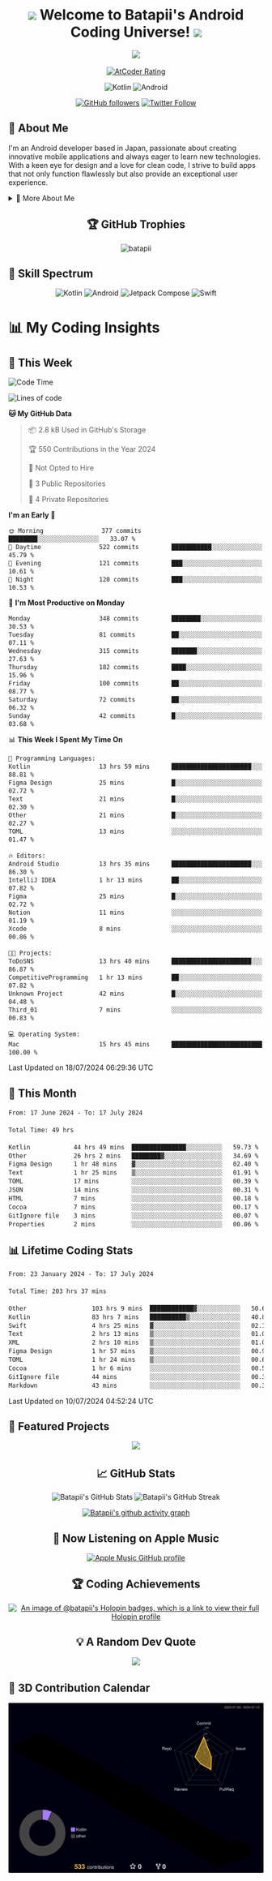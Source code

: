 <h1 align="center">
  <img src="https://media.giphy.com/media/hvRJCLFzcasrR4ia7z/giphy.gif" width="28">
  Welcome to Batapii's Android Coding Universe!
  <img src="https://media.giphy.com/media/hvRJCLFzcasrR4ia7z/giphy.gif" width="28">
</h1>

<p align="center">
  <img src="https://readme-typing-svg.herokuapp.com/?lines=Android+Developer+in+Japan;Always%20learning%20new%20things&font=Fira%20Code&center=true&width=440&height=45&color=f75c7e&vCenter=true&size=22">
</p>

<div align="center">
  
[![AtCoder Rating](https://img.shields.io/endpoint?url=https%3A%2F%2Fatcoder-badges.now.sh%2Fapi%2Fatcoder%2Fjson%2Fbatapii3939)](https://atcoder.jp/users/batapii3939)

![Kotlin](https://img.shields.io/badge/Kotlin-★☆☆☆☆☆☆☆☆☆-brightgreen)
![Android](https://img.shields.io/badge/Android-★☆☆☆☆☆☆☆☆☆-brightgreen)

  
[![GitHub followers](https://img.shields.io/github/followers/batapii?style=social)](https://github.com/batapii)
[![Twitter Follow](https://img.shields.io/twitter/follow/batapii?style=social)](https://twitter.com/batapii3939)

</div>

## 🚀 About Me
I'm an Android developer based in Japan, passionate about creating innovative mobile applications and always eager to learn new technologies. With a keen eye for design and a love for clean code, I strive to build apps that not only function flawlessly but also provide an exceptional user experience.

<details>
<summary>🌟 More About Me</summary>

- 🔭 I'm currently working on revolutionizing mobile productivity apps
- 🌱 I'm currently learning Kotlin Multiplatform and Jetpack Compose
- 👯 I'm looking to collaborate on open-source Android projects
- 💬 Ask me about Android development, Kotlin, and mobile UX design
- ⚡ Fun fact: I can solve a Rubik's cube in under 2 minutes!

</details>

<h2 align="center">🏆 GitHub Trophies</h2>
<p align="center">
  <img src="https://github-profile-trophy.vercel.app/?username=batapii&theme=nord&column=7&no-frame=true&no-bg=true&rank=SECRET,SSS,SS,S,AAA,AA,A,B,C,?" alt="batapii" />
</p>

## 🌈 Skill Spectrum

<div align="center">

![Kotlin](https://img.shields.io/badge/Kotlin-0095D5?style=for-the-badge&logo=kotlin&logoColor=white)
![Android](https://img.shields.io/badge/Android-3DDC84?style=for-the-badge&logo=android&logoColor=white)
![Jetpack Compose](https://img.shields.io/badge/Jetpack%20Compose-4285F4?style=for-the-badge&logo=jetpackcompose&logoColor=white)
![Swift](https://img.shields.io/badge/Swift-FA7343?style=for-the-badge&logo=swift&logoColor=white)

</div>


# 📊 My Coding Insights

## 📅 This Week
<!--START_SECTION:waka-week-->
![Code Time](http://img.shields.io/badge/Code%20Time-206%20hrs%201%20min-blue)

![Lines of code](https://img.shields.io/badge/From%20Hello%20World%20I%27ve%20Written-84.9%20thousand%20lines%20of%20code-blue)

**🐱 My GitHub Data** 

> 📦 2.8 kB Used in GitHub's Storage 
 > 
> 🏆 550 Contributions in the Year 2024
 > 
> 🚫 Not Opted to Hire
 > 
> 📜 3 Public Repositories 
 > 
> 🔑 4 Private Repositories 
 > 
**I'm an Early 🐤** 

```text
🌞 Morning                377 commits         ████████░░░░░░░░░░░░░░░░░   33.07 % 
🌆 Daytime                522 commits         ███████████░░░░░░░░░░░░░░   45.79 % 
🌃 Evening                121 commits         ███░░░░░░░░░░░░░░░░░░░░░░   10.61 % 
🌙 Night                  120 commits         ███░░░░░░░░░░░░░░░░░░░░░░   10.53 % 
```
📅 **I'm Most Productive on Monday** 

```text
Monday                   348 commits         ████████░░░░░░░░░░░░░░░░░   30.53 % 
Tuesday                  81 commits          ██░░░░░░░░░░░░░░░░░░░░░░░   07.11 % 
Wednesday                315 commits         ███████░░░░░░░░░░░░░░░░░░   27.63 % 
Thursday                 182 commits         ████░░░░░░░░░░░░░░░░░░░░░   15.96 % 
Friday                   100 commits         ██░░░░░░░░░░░░░░░░░░░░░░░   08.77 % 
Saturday                 72 commits          ██░░░░░░░░░░░░░░░░░░░░░░░   06.32 % 
Sunday                   42 commits          █░░░░░░░░░░░░░░░░░░░░░░░░   03.68 % 
```


📊 **This Week I Spent My Time On** 

```text
💬 Programming Languages: 
Kotlin                   13 hrs 59 mins      ██████████████████████░░░   88.81 % 
Figma Design             25 mins             █░░░░░░░░░░░░░░░░░░░░░░░░   02.72 % 
Text                     21 mins             █░░░░░░░░░░░░░░░░░░░░░░░░   02.30 % 
Other                    21 mins             █░░░░░░░░░░░░░░░░░░░░░░░░   02.27 % 
TOML                     13 mins             ░░░░░░░░░░░░░░░░░░░░░░░░░   01.47 % 

🔥 Editors: 
Android Studio           13 hrs 35 mins      ██████████████████████░░░   86.30 % 
IntelliJ IDEA            1 hr 13 mins        ██░░░░░░░░░░░░░░░░░░░░░░░   07.82 % 
Figma                    25 mins             █░░░░░░░░░░░░░░░░░░░░░░░░   02.72 % 
Notion                   11 mins             ░░░░░░░░░░░░░░░░░░░░░░░░░   01.19 % 
Xcode                    8 mins              ░░░░░░░░░░░░░░░░░░░░░░░░░   00.86 % 

🐱‍💻 Projects: 
ToDoSNS                  13 hrs 40 mins      ██████████████████████░░░   86.87 % 
CompetitiveProgramming   1 hr 13 mins        ██░░░░░░░░░░░░░░░░░░░░░░░   07.82 % 
Unknown Project          42 mins             █░░░░░░░░░░░░░░░░░░░░░░░░   04.48 % 
Third_01                 7 mins              ░░░░░░░░░░░░░░░░░░░░░░░░░   00.83 % 

💻 Operating System: 
Mac                      15 hrs 45 mins      █████████████████████████   100.00 % 
```


 Last Updated on 18/07/2024 06:29:36 UTC
<!--END_SECTION:waka-week-->

## 📅 This Month
<!--START_SECTION:wakamonth-->

```txt
From: 17 June 2024 - To: 17 July 2024

Total Time: 49 hrs

Kotlin            44 hrs 49 mins  ███████████████░░░░░░░░░░   59.73 %
Other             26 hrs 2 mins   ████████▓░░░░░░░░░░░░░░░░   34.69 %
Figma Design      1 hr 48 mins    ▓░░░░░░░░░░░░░░░░░░░░░░░░   02.40 %
Text              1 hr 25 mins    ▒░░░░░░░░░░░░░░░░░░░░░░░░   01.91 %
TOML              17 mins         ░░░░░░░░░░░░░░░░░░░░░░░░░   00.39 %
JSON              14 mins         ░░░░░░░░░░░░░░░░░░░░░░░░░   00.31 %
HTML              7 mins          ░░░░░░░░░░░░░░░░░░░░░░░░░   00.18 %
Cocoa             7 mins          ░░░░░░░░░░░░░░░░░░░░░░░░░   00.17 %
GitIgnore file    3 mins          ░░░░░░░░░░░░░░░░░░░░░░░░░   00.07 %
Properties        2 mins          ░░░░░░░░░░░░░░░░░░░░░░░░░   00.06 %
```

<!--END_SECTION:wakamonth-->

## 📊 Lifetime Coding Stats

<!--START_SECTION:wakaalltime-->

```txt
From: 23 January 2024 - To: 17 July 2024

Total Time: 203 hrs 37 mins

Other                  103 hrs 9 mins  ████████████▓░░░░░░░░░░░░   50.66 %
Kotlin                 83 hrs 7 mins   ██████████▒░░░░░░░░░░░░░░   40.82 %
Swift                  4 hrs 25 mins   ▓░░░░░░░░░░░░░░░░░░░░░░░░   02.17 %
Text                   2 hrs 13 mins   ▒░░░░░░░░░░░░░░░░░░░░░░░░   01.09 %
XML                    2 hrs 10 mins   ▒░░░░░░░░░░░░░░░░░░░░░░░░   01.07 %
Figma Design           1 hr 57 mins    ▒░░░░░░░░░░░░░░░░░░░░░░░░   00.96 %
TOML                   1 hr 24 mins    ▒░░░░░░░░░░░░░░░░░░░░░░░░   00.69 %
Cocoa                  1 hr 6 mins     ░░░░░░░░░░░░░░░░░░░░░░░░░   00.54 %
GitIgnore file         44 mins         ░░░░░░░░░░░░░░░░░░░░░░░░░   00.36 %
Markdown               43 mins         ░░░░░░░░░░░░░░░░░░░░░░░░░   00.35 %
```

<!--END_SECTION:wakaalltime-->

Last Updated on 10/07/2024 04:52:24 UTC

## 🌟 Featured Projects

<div align="center">
  <a href="https://github.com/batapii/ToDoSNS">
    <img src="https://github-readme-stats.vercel.app/api/pin/?username=batapii&repo=ToDoSNS&theme=radical" />
  </a>

## 📈 GitHub Stats

<div align="center">
  <img src="https://github-readme-stats.vercel.app/api?username=batapii&show_icons=true&theme=radical" alt="Batapii's GitHub Stats" />
  <img src="https://github-readme-streak-stats.herokuapp.com/?user=batapii&theme=radical" alt="Batapii's GitHub Streak" />
  
[![Batapii's github activity graph](https://github-readme-activity-graph.vercel.app/graph?username=batapii&theme=react-dark)](https://github.com/ashutosh00710/github-readme-activity-graph)
</div>

## 🎵 Now Listening on Apple Music

<div align="center">
  
[![Apple Music GitHub profile](https://music-profile.rayriffy.com/theme/dark.svg?uid=001005.6598667d2ffd4a10a4f429edd0ba24c4.1156)](https://github.com/rayriffy/apple-music-github-profile)

</div>


## 🏆 Coding Achievements

<div align="center">

[![An image of @batapii's Holopin badges, which is a link to view their full Holopin profile](https://holopin.me/batapii)](https://holopin.io/@batapii)

</div>

## 💡 A Random Dev Quote

<div align="center">

![](https://quotes-github-readme.vercel.app/api?type=horizontal&theme=radical)

</div>

</div>

## 🚀 3D Contribution Calendar

<div align="center">
  
![](./profile-3d-contrib/profile-night-rainbow.svg)

</div>

